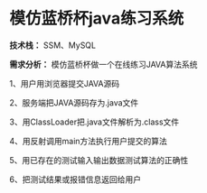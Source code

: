 # 模仿蓝桥杯java练习系统

**技术栈：** SSM、MySQL

**需求分析：** 模仿蓝桥杯做一个在线练习JAVA算法系统

1、用户用浏览器提交JAVA源码

2、服务端把JAVA源码存为.java文件

3、用ClassLoader把.java文件解析为.class文件

4、用反射调用main方法执行用户提交的算法

5、用已存在的测试输入输出数据测试算法的正确性

6、把测试结果或报错信息返回给用户
